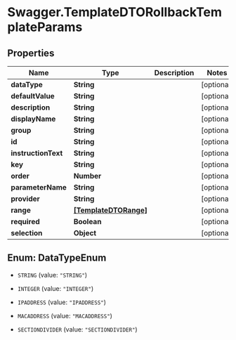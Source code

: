 # Swagger.TemplateDTORollbackTemplateParams

## Properties
Name | Type | Description | Notes
------------ | ------------- | ------------- | -------------
**dataType** | **String** |  | [optional] 
**defaultValue** | **String** |  | [optional] 
**description** | **String** |  | [optional] 
**displayName** | **String** |  | [optional] 
**group** | **String** |  | [optional] 
**id** | **String** |  | [optional] 
**instructionText** | **String** |  | [optional] 
**key** | **String** |  | [optional] 
**order** | **Number** |  | [optional] 
**parameterName** | **String** |  | [optional] 
**provider** | **String** |  | [optional] 
**range** | [**[TemplateDTORange]**](TemplateDTORange.md) |  | [optional] 
**required** | **Boolean** |  | [optional] 
**selection** | **Object** |  | [optional] 


<a name="DataTypeEnum"></a>
## Enum: DataTypeEnum


* `STRING` (value: `"STRING"`)

* `INTEGER` (value: `"INTEGER"`)

* `IPADDRESS` (value: `"IPADDRESS"`)

* `MACADDRESS` (value: `"MACADDRESS"`)

* `SECTIONDIVIDER` (value: `"SECTIONDIVIDER"`)




